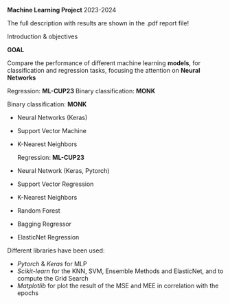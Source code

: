 
**Machine Learning Project** 
2023-2024

The full description with results are shown in the .pdf report file!

Introduction & objectives

**GOAL**

Compare the performance of different machine learning **models**, for classification and regression tasks, focusing the attention on  **Neural Networks**

Regression: **ML-CUP23** Binary classification: **MONK** 

Binary classification: **MONK**
- Neural Networks (Keras)
- Support Vector Machine
- K-Nearest Neighbors

  Regression: **ML-CUP23**
- Neural Network (Keras, Pytorch)
- Support Vector Regression
- K-Nearest Neighbors
- Random Forest
- Bagging Regressor
- ElasticNet Regression

Different libraries have been used:
- *Pytorch* & *Keras* for MLP
- *Scikit-learn* for the KNN, SVM, Ensemble Methods and ElasticNet, and to compute the Grid Search
- *Matplotlib* for plot the result of the MSE and MEE in correlation with the epochs


